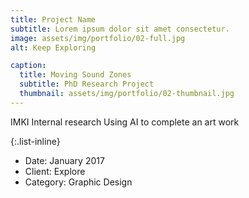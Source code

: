 ```yaml
---
title: Project Name
subtitle: Lorem ipsum dolor sit amet consectetur.
image: assets/img/portfolio/02-full.jpg
alt: Keep Exploring

caption:
  title: Moving Sound Zones
  subtitle: PhD Research Project
  thumbnail: assets/img/portfolio/02-thumbnail.jpg
---
```


IMKI Internal research
Using AI to complete an art work

{:.list-inline}
- Date: January 2017
- Client: Explore
- Category: Graphic Design

